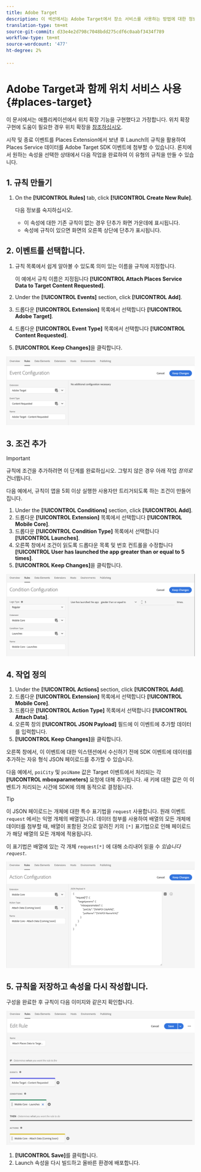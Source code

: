 ```yaml
---
title: Adobe Target
description: 이 섹션에서는 Adobe Target에서 장소 서비스를 사용하는 방법에 대한 정보를 제공합니다.
translation-type: tm+mt
source-git-commit: d33e4e2d798c7048bdd275cdf6c0aabf3434f789
workflow-type: tm+mt
source-wordcount: '477'
ht-degree: 2%

---
```



# Adobe Target과 함께 위치 서비스 사용 {#places-target}

이 문서에서는 애플리케이션에서 위치 확장 기능을 구현했다고 가정합니다. 위치 확장 구현에 도움이 필요한 경우 위치 확장을 [참조하십시오](/help/places-ext-aep-sdks/places-extension/places-extension.md).

시작 및 종료 이벤트를 Places Extension에서 보낸 후 Launch의 규칙을 활용하여 Places Service 데이터를 Adobe Target SDK 이벤트에 첨부할 수 있습니다. 론치에서 원하는 속성을 선택한 상태에서 다음 작업을 완료하여 이 유형의 규칙을 만들 수 있습니다.

## 1. 규칙 만들기

1. On the **[!UICONTROL Rules]** tab, click **[!UICONTROL Create New Rule]**.

   다음 정보를 숙지하십시오.

   * 이 속성에 대한 기존 규칙이 없는 경우 단추가 화면 가운데에 표시됩니다.
   * 속성에 규칙이 있으면 화면의 오른쪽 상단에 단추가 표시됩니다.

## 2. 이벤트를 선택합니다.

1. 규칙 목록에서 쉽게 알아볼 수 있도록 의미 있는 이름을 규칙에 지정합니다.

   이 예에서 규칙 이름은 지정됩니다 **[!UICONTROL Attach Places Service Data to Target Content Requested]**.

1. Under the **[!UICONTROL Events]** section, click **[!UICONTROL Add]**.
1. 드롭다운 **[!UICONTROL Extension]** 목록에서 선택합니다 **[!UICONTROL Adobe Target]**.
1. 드롭다운 **[!UICONTROL Event Type]** 목록에서 선택합니다 **[!UICONTROL Content Requested]**.
1. **[!UICONTROL Keep Changes]**&#x200B;을 클릭합니다.

![이벤트 추가](/help/assets/ad-setEvent_target.png)

## 3. 조건 추가

>[!IMPORTANT]
>
>규칙에 조건을 추가하려면 이 단계를 완료하십시오. 그렇지 않은 경우 아래 작업 *정의로* 건너뜁니다.

다음 예에서, 규칙이 앱을 5회 이상 실행한 사용자만 트리거되도록 하는 조건이 만들어집니다.

1. Under the **[!UICONTROL Conditions]** section, click **[!UICONTROL Add]**.
1. 드롭다운 **[!UICONTROL Extension]** 목록에서 선택합니다 **[!UICONTROL Mobile Core]**.
1. 드롭다운 **[!UICONTROL Condition Type]** 목록에서 선택합니다 **[!UICONTROL Launches]**.
1. 오른쪽 창에서 조건이 읽도록 드롭다운 목록 및 번호 컨트롤을 수정합니다 **[!UICONTROL User has launched the app greater than or equal to 5 times]**.
1. **[!UICONTROL Keep Changes]**&#x200B;을 클릭합니다.

![조건 추가](/help/assets/ad-setCondition_target.png)

## 4. 작업 정의

1. Under the **[!UICONTROL Actions]** section, click **[!UICONTROL Add]**.
1. 드롭다운 **[!UICONTROL Extension]** 목록에서 선택합니다 **[!UICONTROL Mobile Core]**.
1. 드롭다운 **[!UICONTROL Action Type]** 목록에서 선택합니다 **[!UICONTROL Attach Data]**.
1. 오른쪽 창의 **[!UICONTROL JSON Payload]** 필드에 이 이벤트에 추가할 데이터를 입력합니다.
1. **[!UICONTROL Keep Changes]**&#x200B;을 클릭합니다.

오른쪽 창에서, 이 이벤트에 대한 익스텐션에서 수신하기 전에 SDK 이벤트에 데이터를 추가하는 자유 형식 JSON 페이로드를 추가할 수 있습니다.

다음 예에서, `poiCity` 및 `poiName` 값은 Target 이벤트에서 처리되는 각 **[!UICONTROL mboxparameters]** 요청에 대해 추가됩니다. 새 키에 대한 값은 이 이벤트가 처리되는 시간에 SDK에 의해 동적으로 결정됩니다.

>[!TIP]
>
>이 JSON 페이로드는 개체에 대한 특수 표기법을 `request` 사용합니다. 원래 이벤트 `request` 에서는 익명 개체의 배열입니다. 데이터 첨부를 사용하여 배열의 모든 개체에 데이터를 첨부할 때, 배열이 포함된 것으로 알려진 키의 `[*]` 표기법으로 인해 페이로드가 해당 배열의 모든 개체에 적용됩니다.
>
>이 표기법은 배열에 있는 각 개체 `request[*]` 에 대해 소리내어 읽을 수 _있습니다 `request`_.

![작업 정의](/help/assets/ad-setAction-target.png)

## 5. 규칙을 저장하고 속성을 다시 작성합니다.

구성을 완료한 후 규칙이 다음 이미지와 같은지 확인합니다.

![완료된 규칙](/help/assets/ad-ruleComplete-target.png)

1. **[!UICONTROL Save]**&#x200B;를 클릭합니다.
1. Launch 속성을 다시 빌드하고 올바른 환경에 배포합니다.
